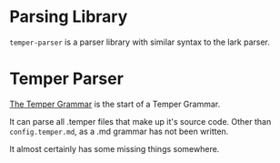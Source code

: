 
# Parsing Library

`temper-parser` is a parser library with similar syntax to the lark parser.

# Temper Parser

[The Temper Grammar](grammars/temper) is the start of a Temper Grammar.

It can parse all .temper files that make up it's source code.
Other than `config.temper.md`, as a .md grammar has not been written.

It almost certainly has some missing things somewhere.
